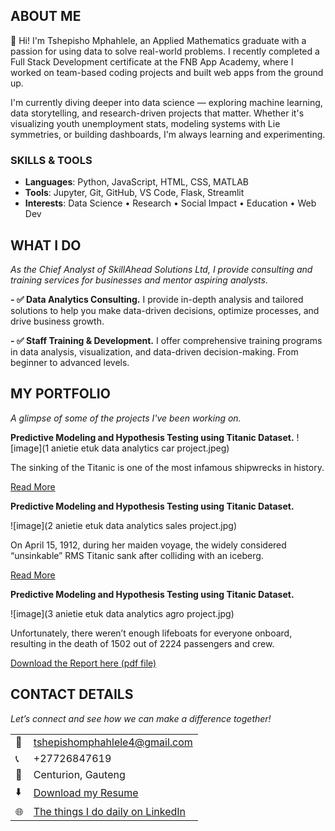 <!--Section 1: Introduce your self-->
## ABOUT ME

👋 Hi! I'm Tshepisho Mphahlele, an Applied Mathematics graduate with a passion for using data to solve real-world problems. I recently completed a Full Stack Development certificate at the FNB App Academy, where I worked on team-based coding projects and built web apps from the ground up.

I'm currently diving deeper into data science — exploring machine learning, data storytelling, and research-driven projects that matter. Whether it's visualizing youth unemployment stats, modeling systems with Lie symmetries, or building dashboards, I'm always learning and experimenting.

### SKILLS & TOOLS
- **Languages**: Python, JavaScript, HTML, CSS, MATLAB
- **Tools**: Jupyter, Git, GitHub, VS Code, Flask, Streamlit
- **Interests**: Data Science • Research • Social Impact • Education • Web Dev


<!--Mention your top/relevant skills here - core and soft skills-->
## WHAT I DO

*As the Chief Analyst of SkillAhead Solutions Ltd, I provide consulting and training services for businesses and mentor aspiring analysts.*

**- ✅ Data Analytics Consulting.**
I provide in-depth analysis and tailored solutions to help you make data-driven decisions, optimize processes, and drive business growth. 

**- ✅ Staff Training & Development.**
I offer comprehensive training programs in data analysis, visualization, and data-driven decision-making. From beginner to advanced levels. 


<!--Section 2: List 3-4 key projects-->
## MY PORTFOLIO 

*A glimpse of some of the projects I've been working on.*

**Predictive Modeling and Hypothesis Testing using Titanic Dataset.**
![image](1 anietie etuk data analytics car project.jpeg)

The sinking of the Titanic is one of the most infamous shipwrecks in history.


[Read More](https://www.linkedin.com/pulse/predictive-modeling-hypothesis-testing-using-titanic-dataset-anietie/)

**Predictive Modeling and Hypothesis Testing using Titanic Dataset.**

![image](2 anietie etuk data analytics sales project.jpg)

On April 15, 1912, during her maiden voyage, the widely considered “unsinkable” RMS Titanic sank after colliding with an iceberg. 

[Read More](https://www.linkedin.com/pulse/predictive-modeling-hypothesis-testing-using-titanic-dataset-anietie/)

**Predictive Modeling and Hypothesis Testing using Titanic Dataset.**

![image](3 anietie etuk data analytics agro project.jpg)

Unfortunately, there weren’t enough lifeboats for everyone onboard, resulting in the death of 1502 out of 2224 passengers and crew. 

<a href="17 How to Present Data to Executives by Anietie Etuk.pdf">Download the Report here (pdf file)</a>


## CONTACT DETAILS

*Let’s connect and see how we can make a difference together!*
<table>
  <tbody>
    <tr>
      <td>📧</td>
      <td><a href="mailto:tshepishomphahlele4@gmail.com">tshepishomphahlele4@gmail.com</a></td>
    </tr>
    <tr>
      <td>📞</td>
      <td>+27726847619</td>
    </tr>
    <tr>
      <td>📍</td>
      <td>Centurion, Gauteng</td>
    </tr>
    <tr>
      <td>⬇️</td>
      <td><a href="Tshepisho Mphahlele Resume.docx">Download my Resume</a></td>
    </tr>
    <tr>
      <td>🌐</td>
      <td><a href="https://linkedin.com/in/etukanietie">The things I do daily on LinkedIn</a></td>
    </tr>
  </tbody>
</table>

   



